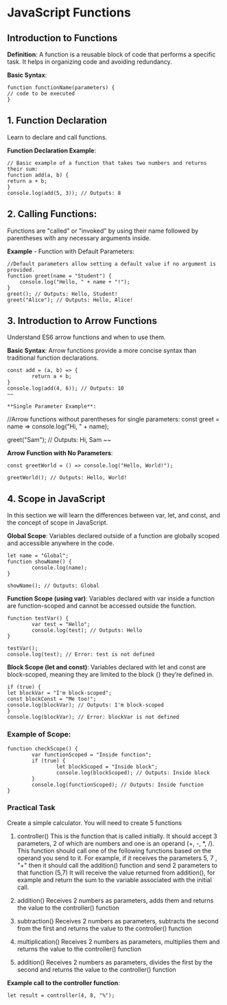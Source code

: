 # JavaScript Functions
## Introduction to Functions
**Definition**: A function is a reusable block of code that performs a specific task. It
helps in organizing code and avoiding redundancy.

**Basic Syntax**:
~~~
function functionName(parameters) {
// code to be executed
}
~~~

## 1. Function Declaration
Learn to declare and call functions.

**Function Declaration Example**:
~~~
// Basic example of a function that takes two numbers and returns their sum:
function add(a, b) {
return a + b;
}
console.log(add(5, 3)); // Outputs: 8
~~~

## 2. Calling Functions:
Functions are "called" or "invoked" by using their name followed by parentheses with any necessary arguments inside.

**Example** - Function with Default Parameters:
~~~
//Default parameters allow setting a default value if no argument is provided.
function greet(name = "Student") {
    console.log("Hello, " + name + "!");
}
greet(); // Outputs: Hello, Student!
greet("Alice"); // Outputs: Hello, Alice!
~~~

## 3. Introduction to Arrow Functions
Understand ES6 arrow functions and when to use them.

**Basic Syntax**:
Arrow functions provide a more concise syntax than traditional function declarations.
~~~
const add = (a, b) => {
        return a + b;
}
console.log(add(4, 6)); // Outputs: 10
~~

**Single Parameter Example**:
~~~
//Arrow functions without parentheses for single parameters:
const greet = name => console.log("Hi, " + name);

greet("Sam"); // Outputs: Hi, Sam
~~

**Arrow Function with No Parameters**:
~~~
const greetWorld = () => console.log("Hello, World!");

greetWorld(); // Outputs: Hello, World!
~~~

## 4. Scope in JavaScript
In this section we will learn the differences between var, let, and const, and the concept of scope in JavaScript.

**Global Scope**:
Variables declared outside of a function are globally scoped and accessible anywhere in the code.

~~~
let name = "Global";
function showName() {
        console.log(name);
}

showName(); // Outputs: Global
~~~

**Function Scope (using var)**:
Variables declared with var inside a function are function-scoped and cannot be accessed outside the function.

~~~
function testVar() {
        var test = "Hello";
        console.log(test); // Outputs: Hello
}

testVar();
console.log(test); // Error: test is not defined
~~~

**Block Scope (let and const)**:
Variables declared with let and const are block-scoped, meaning they are limited to the block {} they’re defined in.

~~~
if (true) {
let blockVar = "I'm block-scoped";
const blockConst = "Me too!";
console.log(blockVar); // Outputs: I'm block-scoped
}
console.log(blockVar); // Error: blockVar is not defined
~~~

### Example of Scope:
~~~
function checkScope() {
        var functionScoped = "Inside function";
        if (true) {
                let blockScoped = "Inside block";
                console.log(blockScoped); // Outputs: Inside block
        }
        console.log(functionScoped); // Outputs: Inside function
}
~~~

### Practical Task
Create a simple calculator. You will need to create 5 functions
1. controller() 
This is the function that is called initially. It should accept 3 parameters, 2 of which are numbers and one is an operand (+, -, *, /). 
This function should call one of the following functions based on the operand you send to it. For example, if it receives the parameters 5, 7 , "+" then it should call the addition() function and send 2 parameters to that function (5,7)
It will receive the value returned from addition(), for example and return the sum to the variable associated with the initial call.

2. addition() 
Receives 2 numbers as parameters, adds them and returns the value to the controller() function

3. subtraction() 
Receives 2 numbers as parameters, subtracts the second from the first and returns the value to the controller() function

2. multiplication() 
Receives 2 numbers as parameters, multiplies them and returns the value to the controller() function

2. addition() 
Receives 2 numbers as parameters, divides the first by the second and returns the value to the controller() function

**Example call to the controller function**:
~~~
let result = controller(4, 8, "%");
~~~
